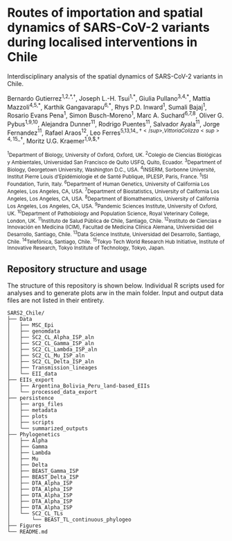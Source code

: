 # Routes of importation and spatial dynamics of SARS-CoV-2 variants during localised interventions in Chile
Interdisciplinary analysis of the spatial dynamics of SARS-CoV-2 variants in Chile.

Bernardo Gutierrez<sup>1,2,\*,†</sup>, Joseph L.-H. Tsui<sup>1,\*</sup>, Giulia Pullano<sup>3,4,\*</sup>, Mattia Mazzoli<sup>4,5,\*</sup>, Karthik Gangavarapu<sup>6,\*</sup>, Rhys P.D. Inward<sup>1</sup>, Sumali Bajaj<sup>1</sup>, Rosario Evans Pena<sup>1</sup>, Simon Busch-Moreno<sup>1</sup>, Marc A. Suchard<sup>6,7,8</sup>, Oliver G. Pybus<sup>1,9,10</sup>, Alejandra Dunner<sup>11</sup>, Rodrigo Puentes<sup>11</sup>, Salvador Ayala<sup>11</sup>, Jorge Fernandez<sup>11</sup>, Rafael Araos<sup>12</sup>, Leo Ferres<sup>5,13,14,$,†</sup>, Vittoria Colizza<sup>4,15,$,†</sup>, Moritz U.G. Kraemer<sup>1,9,$,†</sup>

<sup><sup>1</sup>Department of Biology, University of Oxford, Oxford, UK.
<sup>2</sup>Colegio de Ciencias Biológicas y Ambientales, Universidad San Francisco de Quito USFQ, Quito, Ecuador.
<sup>3</sup>Department of Biology, Georgetown University, Washington D.C., USA.
<sup>4</sup>INSERM, Sorbonne Université, Institut Pierre Louis d’Epidémiologie et de Santé Publique, IPLESP, Paris, France.
<sup>5</sup>ISI Foundation, Turin, Italy.
<sup>6</sup>Department of Human Genetics, University of California Los Angeles, Los Angeles, CA, USA.
<sup>7</sup>Department of Biostatistics, University of California Los Angeles, Los Angeles, CA, USA.
<sup>8</sup>Department of Biomathematics, University of California Los Angeles, Los Angeles, CA, USA.
<sup>9</sup>Pandemic Sciences Institute, University of Oxford, UK.
<sup>10</sup>Department of Pathobiology and Population Science, Royal Veterinary College, London, UK.
<sup>11</sup>Instituto de Salud Pública de Chile, Santiago, Chile.
<sup>12</sup>Instituto de Ciencias e Innovación en Medicina (ICIM), Facultad de Medicina Clínica Alemana, Universidad del Desarrollo, Santiago, Chile.
<sup>13</sup>Data Science Institute, Universidad del Desarrollo, Santiago, Chile.
<sup>14</sup>Telefónica, Santiago, Chile.
<sup>15</sup>Tokyo Tech World Research Hub Initiative, Institute of Innovative Research, Tokyo Institute of Technology, Tokyo, Japan.</sup>

## Repository structure and usage

The structure of this repository is shown below. Individual R scripts used for analyses and to generate plots arw in the main folder. Input and output data files are not listed in their entirety.

```
SARS2_Chile/
├── Data
│   ├── MSC_Epi
│   ├── genomdata
│   ├── SC2_CL_Alpha_ISP_aln
│   ├── SC2_CL_Gamma_ISP_aln
│   ├── SC2_CL_Lambda_ISP_aln
│   ├── SC2_CL_Mu_ISP_aln
│   ├── SC2_CL_Delta_ISP_aln
│   ├── Transmission_lineages
│   └── EII_data
├── EIIs_export
│   ├── Argentina_Bolivia_Peru_land-based_EIIs
│   └── processed_data_export
├── persistence
│   ├── args_files
│   ├── metadata
│   ├── plots
│   ├── scripts
│   └── summarized_outputs
├── Phylogenetics
│   ├── Alpha
│   ├── Gamma
│   ├── Lambda
│   ├── Mu
│   ├── Delta
│   ├── BEAST_Gamma_ISP
│   ├── BEAST_Delta_ISP
│   ├── DTA_Alpha_ISP
│   ├── DTA_Alpha_ISP
│   ├── DTA_Alpha_ISP
│   ├── DTA_Alpha_ISP
│   ├── DTA_Alpha_ISP
│   └── SC2_CL_TLs
│       └── BEAST_TL_continuous_phylogeo
├── Figures
└── README.md
```